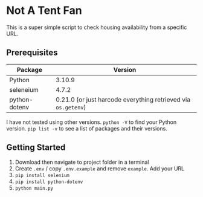 # Not A Tent Fan
This is a super simple script to check housing availability from a specific URL.

## Prerequisites
| Package | Version  |
|---|---|
| Python  | 3.10.9  |
| seleneium  |  4.7.2  |
| python-dotenv  | 0.21.0 (or just harcode everything retrieved via `os.getenv`)  |
 
I have not tested using other versions. `python -V` to find your Python version. `pip list -v` to see a list of packages and their versions.
 

## Getting Started
1. Download then navigate to project folder in a terminal
2. Create `.env` / copy `.env.example` and remove `example`. Add your URL
3. `pip install selenium`
4. `pip install python-dotenv`
5. `python main.py`
